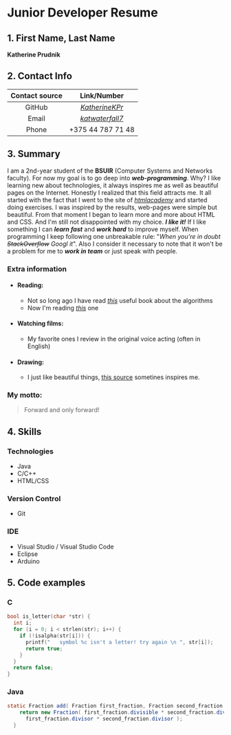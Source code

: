 # __Junior Developer Resume__

## 1. First Name, Last Name

**Katherine Prudnik**

## 2. Contact Info

| Contact source |                    Link/Number                  |
|     :----:     |                      :----:                     |
|     GitHub     |*[KatherineKPr](https://github.com/KatherineKPr)*|
|     Email      |*[katwaterfall7](mailto:katwaterfall7@gmail.com)*|
|     Phone      |                 +375 44 787 71 48               |

## 3. Summary

I am a 2nd-year student of the **BSUIR** (Computer Systems and Networks faculty).
For now my goal is to go deep into __*web-programming*__. Why? I like learning new about technologies, it always inspires me as well as beautiful pages on the Internet. Honestly I realized that this field attracts me. It all started with the fact that I went to the site of *[htmlacademy](https://htmlacademy.ru/courses)* and started doing exercises. I was inspired by the results, web-pages were simple but beautiful. From that moment I began to learn more and more about HTML and CSS. And I'm still not disappointed with my choice. __*I like it!*__ 
If I like something I can __*learn fast*__ and __*work hard*__ to improve myself. When programming I keep following one unbreakable rule: "*When you're in doubt ~~StackOverflow~~ Googl it*".
Also I consider it necessary to note that it won't be a problem for me to __*work in team*__ or just speak with people.

### Extra information
* #### Reading:
    - Not so long ago I have read *[this](https://habr.com/ru/company/piter/blog/323310/)* useful book about the algorithms
    * Now I'm reading *[this](https://habr.com/ru/company/piter/blog/280828/)* one
* #### Watching films: 
    * My favorite ones I review in the original voice acting (often in English)
* #### Drawing: 
    * I just like beautiful things, [this source](https://www.behance.net) sometines inspires me.

### **My motto:**
> Forward and only forward!

## 4. Skills

### Technologies
* Java 
* C/C++ 
* HTML/CSS 
### Version Control
* Git
### IDE
* Visual Studio / Visual Studio Code
* Eclipse
* Arduino 

## 5. Code examples
### C 
```C
bool is_letter(char *str) {
  int i;
  for (i = 0; i < strlen(str); i++) {
    if (!isalpha(str[i])) {
      printf("   symbol %c isn't a letter! try again \n ", str[i]);
      return true;
    }
  }
  return false;
}
```
### Java
```Java
static Fraction add( Fraction first_fraction, Fraction second_fraction ) { 
    return new Fraction( first_fraction.divisible * second_fraction.divisor + second_fraction.divisible * first_fraction.divisor,
      first_fraction.divisor * second_fraction.divisor ); 
  }
```